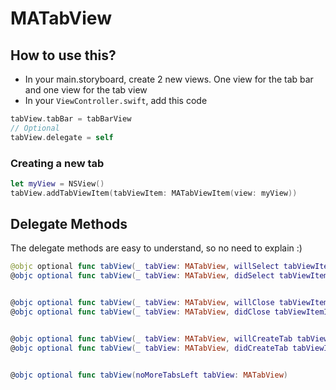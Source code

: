 # MATabView

## How to use this?

- In your main.storyboard, create 2 new views. One view for the tab bar and one view for the tab view
- In your `ViewController.swift`, add this code
```swift
tabView.tabBar = tabBarView
// Optional
tabView.delegate = self
```

### Creating a new tab
```swift
let myView = NSView()
tabView.addTabViewItem(tabViewItem: MATabViewItem(view: myView))
```

## Delegate Methods
The delegate methods are easy to understand, so no need to explain :)
```swift
@objc optional func tabView(_ tabView: MATabView, willSelect tabViewItemIndex: Int)
@objc optional func tabView(_ tabView: MATabView, didSelect tabViewItemIndex: Int)


@objc optional func tabView(_ tabView: MATabView, willClose tabViewItemIndex: Int)
@objc optional func tabView(_ tabView: MATabView, didClose tabViewItemIndex: Int)


@objc optional func tabView(_ tabView: MATabView, willCreateTab tabViewItemIndex: Int)
@objc optional func tabView(_ tabView: MATabView, didCreateTab tabViewItemIndex: Int)


@objc optional func tabView(noMoreTabsLeft tabView: MATabView)
```
